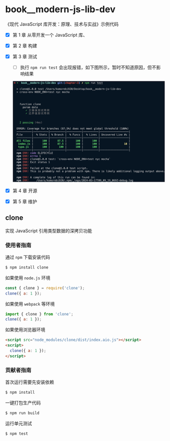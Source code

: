 # book\_\_modern-js-lib-dev

《现代 JavaScript 库开发：原理、技术与实战》示例代码

- [x] 第 1 章 从零开发一个 JavaScript 库、

- [x] 第 2 章 构建

- [x] 第 3 章 测试

  - [ ] 执行 `npm run test` 会出现报错，如下图所示，暂时不知道原因，但不影响结果

  ![alt text](./doc/chapter-3/error.png)

- [x] 第 4 章 开源

- [x] 第 5 章 维护

## clone

实现 JavaScript 引用类型数据的深拷贝功能

### 使用者指南

通过 `npm` 下载安装代码

```bash
$ npm install clone
```

如果使用 `node.js` 环境

```js
const { clone } = require('clone');
clone({ a: 1 });
```

如果使用 `webpack` 等环境

```js
import { clone } from 'clone';
clone({ a: 1 });
```

如果使用浏览器环境

```html
<script src="node_modules/clone/dist/index.aio.js"></script>
<script>
  clone({ a: 1 });
</script>
```

### 贡献者指南

首次运行需要先安装依赖

```bash
$ npm install
```

一键打包生产代码

```bash
$ npm run build
```

运行单元测试

```bash
$ npm test
```
